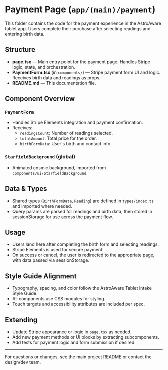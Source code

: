 # Payment Page (`app/(main)/payment`)

This folder contains the code for the payment experience in the AstroAware tablet app. Users complete their purchase after selecting readings and entering birth data.

## Structure

- **page.tsx** — Main entry point for the payment page. Handles Stripe logic, state, and orchestration.
- **PaymentForm.tsx** (in `components/`) — Stripe payment form UI and logic. Receives birth data and readings as props.
- **README.md** — This documentation file.

## Component Overview

### `PaymentForm`
- Handles Stripe Elements integration and payment confirmation.
- Receives:
  - `readingsCount`: Number of readings selected.
  - `totalAmount`: Total price for the order.
  - `birthFormData`: User's birth and contact info.

### `StarfieldBackground` (global)
- Animated cosmic background, imported from `components/ui/StarfieldBackground`.

## Data & Types
- Shared types (`BirthFormData`, `Reading`) are defined in `types/index.ts` and imported where needed.
- Query params are parsed for readings and birth data, then stored in sessionStorage for use across the payment flow.

## Usage
- Users land here after completing the birth form and selecting readings.
- Stripe Elements is used for secure payment.
- On success or cancel, the user is redirected to the appropriate page, with data passed via sessionStorage.

## Style Guide Alignment
- Typography, spacing, and color follow the AstroAware Tablet Intake Style Guide.
- All components use CSS modules for styling.
- Touch targets and accessibility attributes are included per spec.

## Extending
- Update Stripe appearance or logic in `page.tsx` as needed.
- Add new payment methods or UI blocks by extracting subcomponents.
- Add tests for payment logic and form submission if desired.

---

For questions or changes, see the main project README or contact the design/dev team. 